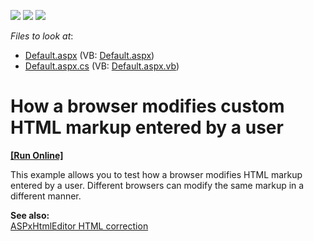 <!-- default badges list -->
![](https://img.shields.io/endpoint?url=https://codecentral.devexpress.com/api/v1/VersionRange/128544979/15.2.4%2B)
[![](https://img.shields.io/badge/Open_in_DevExpress_Support_Center-FF7200?style=flat-square&logo=DevExpress&logoColor=white)](https://supportcenter.devexpress.com/ticket/details/E20068)
[![](https://img.shields.io/badge/📖_How_to_use_DevExpress_Examples-e9f6fc?style=flat-square)](https://docs.devexpress.com/GeneralInformation/403183)
<!-- default badges end -->
<!-- default file list -->
*Files to look at*:

* [Default.aspx](./CS/Default.aspx) (VB: [Default.aspx](./VB/Default.aspx))
* [Default.aspx.cs](./CS/Default.aspx.cs) (VB: [Default.aspx.vb](./VB/Default.aspx.vb))
<!-- default file list end -->
# How a browser modifies custom HTML markup entered by a user
<!-- run online -->
**[[Run Online]](https://codecentral.devexpress.com/e20068/)**
<!-- run online end -->


<p>This example allows you to test how a browser modifies HTML markup entered by a user. Different browsers can modify the same markup in a different manner.</p><p><strong>See also:<br />
</strong><a href="https://www.devexpress.com/Support/Center/p/KA20012">ASPxHtmlEditor HTML correction</a></p>

<br/>


